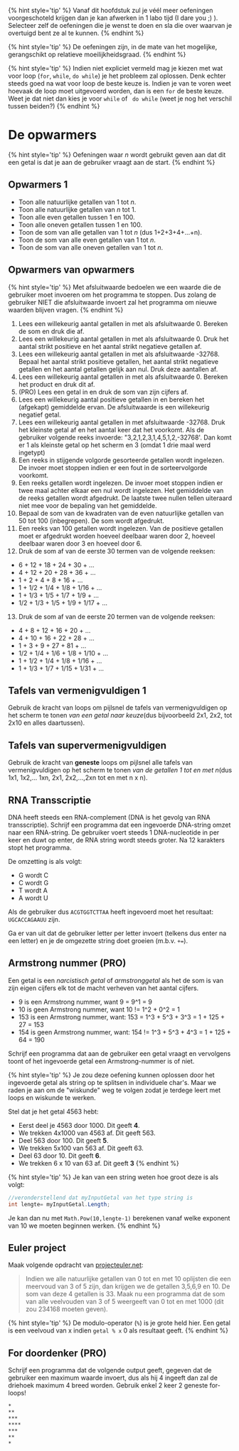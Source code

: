

{% hint style='tip' %}
Vanaf dit hoofdstuk zul je véél meer oefeningen voorgeschoteld krijgen dan je kan afwerken in 1 labo tijd (I dare you ;) ). Selecteer zelf de oefeningen die je wenst te doen en sla die over waarvan je overtuigd bent ze al te kunnen. 
{% endhint %}


{% hint style='tip' %}
De oefeningen zijn, in de mate van het mogelijke, gerangschikt op relatieve moeilijkheidsgraad.
{% endhint %}

{% hint style='tip' %}
Indien niet expliciet vermeld mag je kiezen met wat voor loop (``for``, ``while``, ``do while``) je het probleem zal oplossen. Denk echter steeds goed na wat voor loop de beste keuze is. Indien je van te voren weet hoevaak de loop moet uitgevoerd worden, dan is een ``for`` de beste keuze. Weet je dat niet dan kies je voor ``while`` of `` do while`` (weet je nog het verschil tussen beiden?)
{% endhint %}

# De opwarmers

{% hint style='tip' %}
Oefeningen waar *n* wordt gebruikt geven aan dat dit een getal is dat je aan de gebruiker vraagt aan de start.
{% endhint %}

## Opwarmers 1

* Toon alle natuurlijke getallen van 1 tot *n*.
* Toon alle natuurlijke getallen van *n* tot 1.
* Toon alle even getallen tussen 1 en 100.
* Toon alle oneven getallen tussen 1 en 100.
* Toon de som van alle getallen van 1 tot *n* (dus 1+2+3+4+...+n).
* Toon de som van alle even getallen van 1 tot *n*.
* Toon de som van alle oneven getallen van 1 tot *n*.

## Opwarmers van opwarmers




{% hint style='tip' %}
Met afsluitwaarde bedoelen we een waarde die de gebruiker moet invoeren om het programma te stoppen. Dus zolang de gebruiker NIET die afsluitwaarde invoert zal het programma om nieuwe waarden blijven vragen.
{% endhint %}

1. Lees een willekeurig aantal getallen in met als afsluitwaarde 0. Bereken de som en druk die af. 
2. Lees een willekeurig aantal getallen in met als afsluitwaarde 0. Druk het aantal strikt positieve en het aantal strikt negatieve getallen af.
3. Lees een willekeurig aantal getallen in met als afsluitwaarde -32768. Bepaal het aantal strikt positieve getallen, het aantal strikt negatieve getallen en het aantal getallen gelijk aan nul. Druk deze aantallen af.
4. Lees een willekeurig aantal getallen in met als afsluitwaarde 0. Bereken het product en druk dit af.
5. (PRO) Lees een getal in en druk de som van zijn cijfers af. 
6. Lees een willekeurig aantal positieve getallen in en bereken het (afgekapt) gemiddelde ervan. De afsluitwaarde is een willekeurig negatief getal.
7. Lees een willekeurig aantal getallen in met afsluitwaarde -32768. Druk het kleinste getal af en het aantal keer dat het voorkomt. Als de gebruiker volgende reeks invoerde: "3,2,1,2,3,1,4,5,1,2,-32768'. Dan komt er 1 als kleinste getal op het scherm en 3 (omdat 1 drie maal werd ingetypt)
8. Een reeks in stijgende volgorde gesorteerde getallen wordt ingelezen. De invoer moet stoppen indien er een fout in de sorteervolgorde voorkomt.
9. Een reeks getallen wordt ingelezen. De invoer moet stoppen indien er twee maal achter elkaar een nul wordt ingelezen. Het gemiddelde van de reeks getallen wordt afgedrukt. De laatste twee nullen tellen uiteraard niet mee voor de bepaling van het gemiddelde.
10. Bepaal de som van de kwadraten van de even natuurlijke getallen van 50 tot 100 (inbegrepen). De som wordt afgedrukt.
11. Een reeks van 100 getallen wordt ingelezen. Van de positieve getallen moet er afgedrukt worden hoeveel deelbaar waren door 2, hoeveel deelbaar waren door 3 en hoeveel door 6.
12. Druk de som af van de eerste 30 termen van de volgende reeksen:
 * 6 + 12 + 18 + 24 + 30 + ...
 * 4 + 12 + 20 + 28 + 36 + ...
 * 1 + 2 + 4 + 8 + 16 + ...
 * 1 + 1/2 + 1/4 + 1/8 + 1/16 + ...
 * 1 + 1/3 + 1/5 + 1/7 + 1/9 + ...
 * 1/2 + 1/3 + 1/5 + 1/9 + 1/17 + ...
13. Druk de som af van de eerste 20 termen van de volgende reeksen:
 * 4 + 8 + 12 + 16 + 20 + ...
 * 4 + 10 + 16 + 22 + 28 + ...
 * 1 + 3 + 9 + 27 + 81 + ...
 * 1/2 + 1/4 + 1/6 + 1/8 + 1/10 + ...
 * 1 + 1/2 + 1/4 + 1/8 + 1/16 + ...
 * 1 + 1/3 + 1/7 + 1/15 + 1/31 + ...


## Tafels van vermenigvuldigen 1 
Gebruik de kracht van loops om pijlsnel de tafels van vermenigvuldigen op het scherm te tonen *van een getal naar keuze*(dus bijvoorbeeld 2x1, 2x2, tot 2x10 en alles daartussen).

## Tafels van supervermenigvuldigen  
Gebruik de kracht van **geneste** loops om pijlsnel alle tafels van vermenigvuldigen op het scherm te tonen *van de getallen 1 tot en met n*(dus 1x1, 1x2,... 1xn, 2x1, 2x2,...,2xn tot en met n x n).

## RNA Transscriptie

DNA heeft steeds een RNA-complement (DNA is het gevolg van RNA transscriptie). Schrijf een programma dat een ingevoerde DNA-string omzet naar een RNA-string. De gebruiker voert steeds 1 DNA-nucleotide in per keer en duwt op enter, de RNA string wordt steeds groter. Na 12 karakters stopt het programma.

De omzetting is als volgt:
* G wordt C
* C wordt G
* T wordt A
* A wordt U

Als de gebruiker dus ``ACGTGGTCTTAA`` heeft ingevoerd moet het resultaat: ``UGCACCAGAAUU`` zijn. 

Ga er van uit dat de gebruiker letter per letter invoert (telkens dus enter na een letter) en je de omgezette string doet groeien (m.b.v. ``+=``).

## Armstrong nummer (PRO)
Een getal is een *narcistisch getal* of *armstronggetal* als het de som is van zijn eigen cijfers elk tot de macht verheven van het aantal cijfers.

* 9 is een Armstrong nummer, want 9 = 9^1 = 9
* 10 is geen Armstrong nummer, want 10 != 1^2 + 0^2 = 1
* 153 is een  Armstrong nummer, want: 153 = 1^3 + 5^3 + 3^3 = 1 + 125 + 27 = 153
* 154 is geen  Armstrong nummer, want: 154 != 1^3 + 5^3 + 4^3 = 1 + 125 + 64 = 190

Schrijf een programma dat aan de gebruiker een getal vraagt en vervolgens toont of het ingevoerde getal een Armstrong-nummer is of niet.

{% hint style='tip' %}
Je zou deze oefening kunnen oplossen door het ingevoerde getal als string op te splitsen in individuele char's. Maar we raden je aan om de "wiskunde" weg te volgen zodat je terdege leert met loops en wiskunde te werken.

Stel dat je het getal 4563 hebt:

* Eerst deel je 4563 door 1000. Dit geeft **4**. 
* We trekken 4x1000 van 4563 af. Dit geeft 563.
* Deel 563 door 100. Dit geeft **5**.
* We trekken 5x100 van 563 af. Dit geeft 63.
* Deel 63 door 10. Dit geeft **6**.
* We trekken 6 x 10 van 63 af. Dit geeft **3**
{% endhint %}

{% hint style='tip' %}
Je kan van een string weten hoe groot deze is als volgt:

```java
//veronderstellend dat myInputGetal van het type string is
int lengte= myInputGetal.Length;  
```
Je kan dan nu met ``Math.Pow(10,lengte-1)`` berekenen vanaf welke exponent van 10 we moeten beginnen werken.
{% endhint %}


## Euler project
Maak volgende opdracht van [projecteuler.net](http://projecteuler.net):
>Indien we alle natuurlijke getallen van 0 tot en met 10 oplijsten die een meervoud van 3 of 5 zijn, dan krijgen we de getallen 3,5,6,9 en 10. De som van deze 4 getallen is 33.
Maak nu een programma dat de som van alle veelvouden van 3 of 5 weergeeft van 0 tot en met 1000 (dit zou 234168 moeten geven).

{% hint style='tip' %}
De modulo-operator (``%``) is je grote held hier. Een getal is een veelvoud van x indien ``getal % x`` 0 als resultaat geeft.
{% endhint %}

## For doordenker (PRO)
Schrijf een programma dat de volgende output geeft, gegeven dat de gebruiker een maximum waarde invoert, dus als hij 4 ingeeft dan zal de driehoek maximum 4 breed worden. Gebruik enkel 2 keer 2 geneste for-loops!
```
*
**
***
****
***
**
*
```